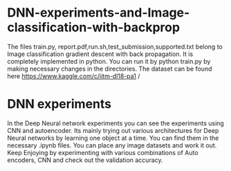 # DNN-experiments-and-Image-classification-with-backprop
The files train.py, report.pdf,run.sh,test_submission,supported.txt belong to Image classification gradient descent with back propagation. It is completely
implemented in python. You can run it by python train.py by making necessary changes in the directories. The dataset can be found here https://www.kaggle.com/c/iitm-dl18-pa1 /

# DNN experiments
In the Deep Neural network experiments you can see the experiments using CNN and autoencoder. Its mainly trying out various architectures for Deep Neural networks by learning one object 
at a time. You can find them in the necessary .ipynb files. You can place any image datasets and work it out.\
Keep Enjoying by experimenting with various combinations of Auto encoders, CNN and check out the validation accuracy.
